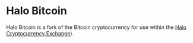 Halo Bitcoin
============

Halo Bitcoin is a fork of the Bitcoin cryptocurrency for use within the [Halo Cryptocurrency Exchange](https://halocx.com)).